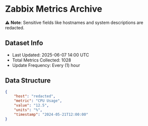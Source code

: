 # Zabbix Metrics Archive

⚠️ **Note**: Sensitive fields like hostnames and system descriptions are redacted.

## Dataset Info
- Last Updated: 2025-06-07 14:00 UTC
- Total Metrics Collected: 1028
- Update Frequency: Every (1) hour

## Data Structure
```json
{
    "host": "redacted",
    "metric": "CPU Usage",
    "value": "12.5",
    "units": "%",
    "timestamp": "2024-05-21T12:00:00"
}
```
